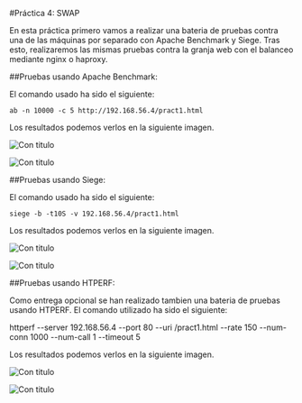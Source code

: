 #Práctica 4: SWAP 

En esta práctica primero vamos a realizar una bateria de pruebas contra una de las máquinas por separado con Apache Benchmark y Siege. Tras esto, realizaremos las mismas pruebas contra la granja web con el balanceo mediante nginx o haproxy. 


##Pruebas usando Apache Benchmark:

El comando usado ha sido el siguiente:

    ab -n 10000 -c 5 http://192.168.56.4/pract1.html 


Los resultados podemos verlos en la siguiente imagen. 

![Con titulo](https://github.com/joseangeldiazg/SWAP_ugr/blob/master/pantallazosSWAP3/ab1.png "Tablas parametros AB.")

![Con titulo](https://github.com/joseangeldiazg/SWAP_ugr/blob/master/pantallazosSWAP3/ab2.png "Gráficas parametros AB.")

##Pruebas usando Siege:

El comando usado ha sido el siguiente:

    siege -b -t10S -v 192.168.56.4/pract1.html 


Los resultados podemos verlos en la siguiente imagen. 

![Con titulo](https://github.com/joseangeldiazg/SWAP_ugr/blob/master/pantallazosSWAP3/siege1.png "Tablas parametros Siege.")

![Con titulo](https://github.com/joseangeldiazg/SWAP_ugr/blob/master/pantallazosSWAP3/siege2.png "Gráficas parametros Siege.")


##Pruebas usando HTPERF:

Como entrega opcional se han realizado tambien una bateria de pruebas usando HTPERF. El comando utilizado ha sido el siguiente:

httperf --server 192.168.56.4 --port 80 --uri /pract1.html --rate 150 --num-conn 1000 --num-call 1 --timeout 5


Los resultados podemos verlos en la siguiente imagen. 

![Con titulo](https://github.com/joseangeldiazg/SWAP_ugr/blob/master/pantallazosSWAP3/htperf1.png "Tablas parametros Htperf.")

![Con titulo](https://github.com/joseangeldiazg/SWAP_ugr/blob/master/pantallazosSWAP3/htperf2.png "Gráficas parametros Htperf.")

